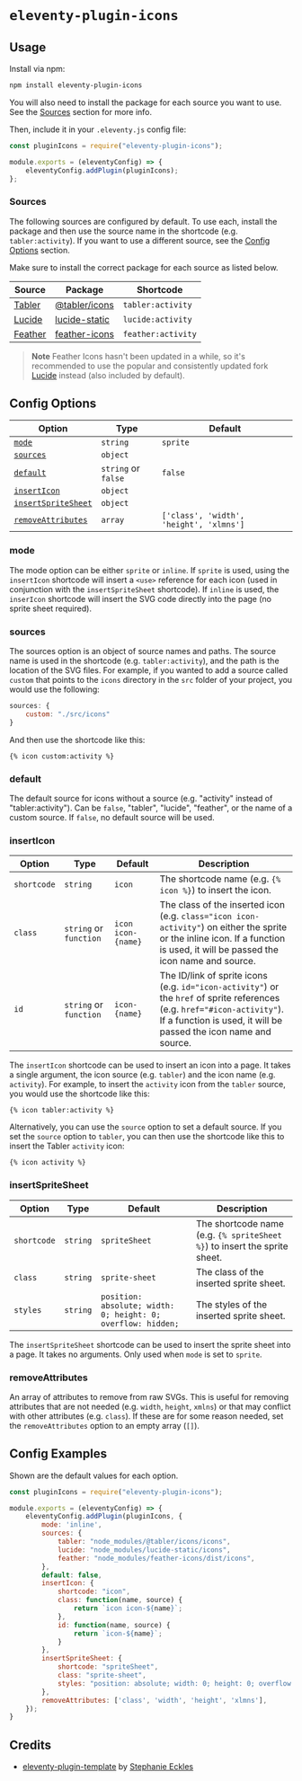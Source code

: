 # `eleventy-plugin-icons`

## Usage

Install via npm:

```sh
npm install eleventy-plugin-icons
```

You will also need to install the package for each source you want to use. See the [Sources](#sources) section for more info.

Then, include it in your `.eleventy.js` config file:

```js
const pluginIcons = require("eleventy-plugin-icons");

module.exports = (eleventyConfig) => {
    eleventyConfig.addPlugin(pluginIcons);
};
```

### Sources

The following sources are configured by default. To use each, install the package and then use the source name in the shortcode (e.g. `tabler:activity`). If you want to use a different source, see the [Config Options](#config-options) section.

Make sure to install the correct package for each source as listed below.

| Source | Package | Shortcode |
| --- | --- | --- |
| [Tabler](https://tabler-icons.io/) | [@tabler/icons](https://www.npmjs.com/package/@tabler/icons) | `tabler:activity` |
| [Lucide](https://lucide.dev/) | [lucide-static](https://www.npmjs.com/package/lucide-static) | `lucide:activity` |
| [Feather](https://feathericons.com/) | [feather-icons](https://www.npmjs.com/package/feather-icons) | `feather:activity` |

> **Note**
> Feather Icons hasn't been updated in a while, so it's recommended to use the popular and consistently updated fork [Lucide](https://lucide.dev/) instead (also included by default).

## Config Options

| Option | Type | Default |
| --- | --- | --- |
| [`mode`](#mode) | `string` | `sprite` |
| [`sources`](#sources) | `object` | |
| [`default`](#default) | `string` or `false` | `false` |
| [`insertIcon`](#inserticon) | `object` | |
| [`insertSpriteSheet`](#insertspritesheet) | `object` | |
| [`removeAttributes`](#removeattributes) | `array` | `['class', 'width', 'height', 'xlmns']` |

### mode

The mode option can be either `sprite` or `inline`. If `sprite` is used, using the `insertIcon` shortcode will insert a `<use>` reference for each icon (used in conjunction with the `insertSpriteSheet` shortcode). If `inline` is used, the `inserIcon` shortcode will insert the SVG code directly into the page (no sprite sheet required).

### sources

The sources option is an object of source names and paths. The source name is used in the shortcode (e.g. `tabler:activity`), and the path is the location of the SVG files. For example, if you wanted to add a source called `custom` that points to the `icons` directory in the `src` folder of your project, you would use the following:

```js
sources: {
    custom: "./src/icons"
}
```

And then use the shortcode like this:

```twig
{% icon custom:activity %}
```

### default

The default source for icons without a source (e.g. "activity" instead of "tabler:activity"). Can be `false`, "tabler", "lucide", "feather", or the name of a custom source. If `false`, no default source will be used.

### insertIcon

| Option | Type | Default | Description |
| --- | --- | --- | --- |
| `shortcode` | `string` | `icon` | The shortcode name (e.g. `{% icon %}`) to insert the icon. |
| `class` | `string` or `function` | `icon icon-{name}` | The class of the inserted icon (e.g. `class="icon icon-activity"`) on either the sprite or the inline icon. If a function is used, it will be passed the icon name and source. |
| `id` | `string` or `function` | `icon-{name}` | The ID/link of sprite icons (e.g. `id="icon-activity"`) or the `href` of sprite references (e.g. `href="#icon-activity"`). If a function is used, it will be passed the icon name and source. |

The `insertIcon` shortcode can be used to insert an icon into a page. It takes a single argument, the icon source (e.g. `tabler`) and the icon name (e.g. `activity`).
For example, to insert the `activity` icon from the `tabler` source, you would use the shortcode like this:

```twig
{% icon tabler:activity %}
```

Alternatively, you can use the `source` option to set a default source. If you set the `source` option to `tabler`, you can then use the shortcode like this to insert the Tabler `activity` icon:

```twig
{% icon activity %}
```

### insertSpriteSheet

| Option | Type | Default | Description |
| --- | --- | --- | --- |
| `shortcode` | `string` | `spriteSheet` | The shortcode name (e.g. `{% spriteSheet %}`) to insert the sprite sheet. |
| `class` | `string` | `sprite-sheet` | The class of the inserted sprite sheet. |
| `styles` | `string` | `position: absolute; width: 0; height: 0; overflow: hidden;` | The styles of the inserted sprite sheet. |

The `insertSpriteSheet` shortcode can be used to insert the sprite sheet into a page. It takes no arguments. Only used when `mode` is set to `sprite`.

### removeAttributes

An array of attributes to remove from raw SVGs. This is useful for removing attributes that are not needed (e.g. `width`, `height`, `xmlns`) or that may conflict with other attributes (e.g. `class`). If these are for some reason needed, set the `removeAttributes` option to an empty array (`[]`).

## Config Examples

Shown are the default values for each option.

```js
const pluginIcons = require("eleventy-plugin-icons");

module.exports = (eleventyConfig) => {
    eleventyConfig.addPlugin(pluginIcons, {
        mode: 'inline',
        sources: {
            tabler: "node_modules/@tabler/icons/icons",
            lucide: "node_modules/lucide-static/icons",
            feather: "node_modules/feather-icons/dist/icons",
        },
        default: false,
        insertIcon: {
            shortcode: "icon",
            class: function(name, source) {
                return `icon icon-${name}`;
            },
            id: function(name, source) {
                return `icon-${name}`;
            }
        },
        insertSpriteSheet: {
            shortcode: "spriteSheet",
            class: "sprite-sheet",
            styles: "position: absolute; width: 0; height: 0; overflow: hidden;",
        },
        removeAttributes: ['class', 'width', 'height', 'xlmns'], 
    });
}
```


## Credits

- [eleventy-plugin-template](https://github.com/5t3ph/eleventy-plugin-template) by [Stephanie Eckles](https://5t3ph.dev/)
